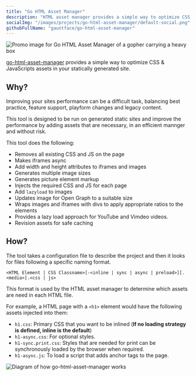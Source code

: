 ```yaml
---
title: "Go HTML Asset Manager"
description: "HTML asset manager provides a simple way to optimize CSS & JavaScripts assets in your statically generated site."
socialImg: "/images/projects/go-html-asset-manager/default-social.png"
githubFullName: "gauntface/go-html-asset-manager"
---
```


![Promo image for Go HTML Asset Manager of a gopher carrying a heavy box](/images/projects/go-html-asset-manager/default-social.png)

[go-html-asset-manager](https://github.com/gauntface/go-html-asset-manager)
provides a simple way to optimize CSS & JavaScripts assets in your statically generated site.

## Why?

Improving your sites performance can be a difficult task, balancing
best practice, feature support, playform changes and legacy content.

This tool is designed to be run on generated static sites
and improve the performance by adding assets that are
necessary, in an efficient mannger and without risk.

This tool does the following:

- Removes all existing CSS and JS on the page
- Makes iframes async
- Add width and height attributes to iframes and images
- Generates multiple image sizes
- Generates picture element markup
- Injects the required CSS and JS for each page
- Add `lazyload` to images
- Updates image for Open Graph to a suitable size
- Wraps images and iframes with divs to apply appropriate ratios to the elements
- Provides a lazy load approach for YouTube and Vimdeo videos.
- Revision assets for safe caching

## How?

The tool takes a configuration file to describe the project and
then it looks for files following a specific naming format.

```
<HTML Element | CSS Classname>[-<inline | sync | async | preload>][.<media>].<css | js>
```

This format is used by the HTML asset manager to determine which
assets are need in each HTML file.

For example, a HTML page with a `<h1>` element would have the following assets injected into them:

- `h1.css`: Primary CSS that you want to be inlined (**If no loading strategy is defined, inline is the default**)
- `h1-async.css`: For optional styles.
- `h1-sync.print.css`: Styles that are needed for print can be synchronously loaded by the browser when required.
- `h1-async.js`: To load a script that adds anchor tags to the page.

![Diagram of how go-html-asset-manager works](/images/projects/go-html-asset-manager/explainer.png)

